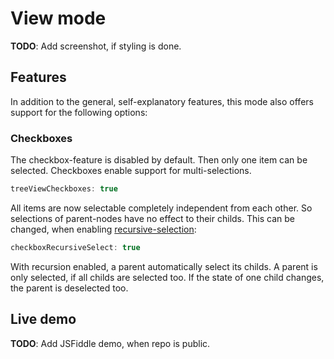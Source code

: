 
# View mode

**TODO**: Add screenshot, if styling is done.

## Features

In addition to the general, self-explanatory features, this mode also offers support for the following options:

### Checkboxes

The checkbox-feature is disabled by default. Then only one item can be selected. Checkboxes enable support for multi-selections.

```js
treeViewCheckboxes: true
```

All items are now selectable completely independent from each other. So selections of parent-nodes have no effect to their childs. This can be changed, when enabling
[recursive-selection](interfaces/baseoptions.md#checkboxrecursiveselect):

```js
checkboxRecursiveSelect: true
```

With recursion enabled, a parent automatically select its childs. A parent is only selected, if all childs are selected too. If the state of one child changes,
the parent is deselected too.


## Live demo
**TODO**: Add JSFiddle demo, when repo is public.
